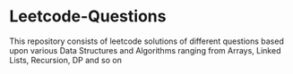 # Leetcode-Questions
This repository consists of leetcode solutions of different questions based upon various Data Structures and Algorithms ranging from Arrays, Linked Lists, Recursion, DP and so on
